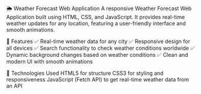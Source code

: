 🌦️ Weather Forecast Web Application
A responsive Weather Forecast Web Application built using HTML, CSS, and JavaScript. It provides real-time weather updates for any location, featuring a user-friendly interface and smooth animations.

🚀 Features
✅ Real-time weather data for any city
✅ Responsive design for all devices
✅ Search functionality to check weather conditions worldwide
✅ Dynamic background changes based on weather conditions
✅ Clean and modern UI with smooth animations

📌 Technologies Used
HTML5 for structure
CSS3 for styling and responsiveness
JavaScript (Fetch API) to get real-time weather data from an API

